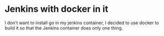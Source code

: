 Jenkins with docker in it
====

I don't want to install go in my jenkins container, I decided to use docker to build it so that the Jenkins container does only one thing.